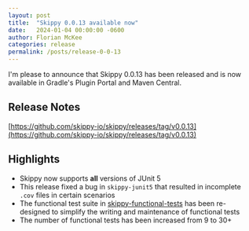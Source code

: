 ```yaml
---
layout: post
title:  "Skippy 0.0.13 available now"
date:   2024-01-04 00:00:00 -0600
author: Florian McKee
categories: release
permalink: /posts/release-0-0-13
---
```


I'm please to announce that Skippy 0.0.13 has been released and is now available in Gradle's Plugin Portal and Maven
Central.

## Release Notes

[https://github.com/skippy-io/skippy/releases/tag/v0.0.13](https://github.com/skippy-io/skippy/releases/tag/v0.0.13)

## Highlights

- Skippy now supports **all** versions of JUnit 5
- This release fixed a bug in `skippy-junit5` that resulted in incomplete `.cov` files in certain scenarios
- The functional test suite in [skippy-functional-tests](https://github.com/skippy-io/skippy-functional-tests) has been re-designed to simplify the writing and maintenance of functional tests
- The number of functional tests has been increased from 9 to 30+